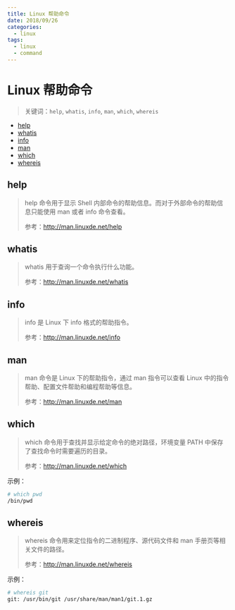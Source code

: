 ```yaml
---
title: Linux 帮助命令
date: 2018/09/26
categories:
  - linux
tags:
  - linux
  - command
---
```


# Linux 帮助命令

> 关键词：`help`, `whatis`, `info`, `man`, `which`, `whereis`

<!-- TOC depthFrom:2 depthTo:2 -->

- [help](#help)
- [whatis](#whatis)
- [info](#info)
- [man](#man)
- [which](#which)
- [whereis](#whereis)

<!-- /TOC -->

## help

> help 命令用于显示 Shell 内部命令的帮助信息。而对于外部命令的帮助信息只能使用 man 或者 info 命令查看。
>
> 参考：http://man.linuxde.net/help

## whatis

> whatis 用于查询一个命令执行什么功能。
>
> 参考：http://man.linuxde.net/whatis

## info

> info 是 Linux 下 info 格式的帮助指令。
>
> 参考：http://man.linuxde.net/info

## man

> man 命令是 Linux 下的帮助指令，通过 man 指令可以查看 Linux 中的指令帮助、配置文件帮助和编程帮助等信息。
>
> 参考：http://man.linuxde.net/man

## which

> which 命令用于查找并显示给定命令的绝对路径，环境变量 PATH 中保存了查找命令时需要遍历的目录。
>
> 参考：http://man.linuxde.net/which

示例：

```sh
# which pwd
/bin/pwd
```

## whereis

> whereis 命令用来定位指令的二进制程序、源代码文件和 man 手册页等相关文件的路径。
>
> 参考：http://man.linuxde.net/whereis

示例：

```sh
# whereis git
git: /usr/bin/git /usr/share/man/man1/git.1.gz
```
